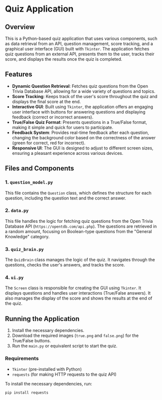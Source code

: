 # Quiz Application

## Overview

This is a Python-based quiz application that uses various components, such as data retrieval from an API, question management, score tracking, and a graphical user interface (GUI) built with `Tkinter`. The application fetches quiz questions from an external API, presents them to the user, tracks their score, and displays the results once the quiz is completed.

## Features

- **Dynamic Question Retrieval**: Fetches quiz questions from the Open Trivia Database API, allowing for a wide variety of questions and topics.
- **Score Tracking**: Keeps track of the user's score throughout the quiz and displays the final score at the end.
- **Interactive GUI**: Built using `Tkinter`, the application offers an engaging user interface with buttons for answering questions and displaying feedback (correct or incorrect answers).
- **True/False Quiz Format**: Presents questions in a True/False format, making it simple and quick for users to participate.
- **Feedback System**: Provides real-time feedback after each question, changing the background color based on the correctness of the answer (green for correct, red for incorrect).
- **Responsive UI**: The GUI is designed to adjust to different screen sizes, ensuring a pleasant experience across various devices.

## Files and Components

### 1. `question_model.py`

This file contains the `Question` class, which defines the structure for each question, including the question text and the correct answer.

### 2. `data.py`

This file handles the logic for fetching quiz questions from the Open Trivia Database API (`https://opentdb.com/api.php`). The questions are retrieved in a random amount, focusing on Boolean-type questions from the "General Knowledge" category.

### 3. `quiz_brain.py`

The `QuizBrain` class manages the logic of the quiz. It navigates through the questions, checks the user's answers, and tracks the score.

### 4. `ui.py`

The `Screen` class is responsible for creating the GUI using `Tkinter`. It displays questions and handles user interactions (True/False answers). It also manages the display of the score and shows the results at the end of the quiz.

## Running the Application

1. Install the necessary dependencies.
2. Download the required images (`true.png` and `false.png`) for the True/False buttons.
3. Run the `main.py` or equivalent script to start the quiz.

### Requirements

- `Tkinter` (pre-installed with Python)
- `requests` (for making HTTP requests to the quiz API)

To install the necessary dependencies, run:

```bash
pip install requests

